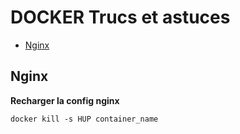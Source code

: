 # DOCKER Trucs et astuces
 - [Nginx](#nginx)
 
## <a name="nginx"></a> Nginx
**Recharger la config nginx**
```shell
docker kill -s HUP container_name
```
